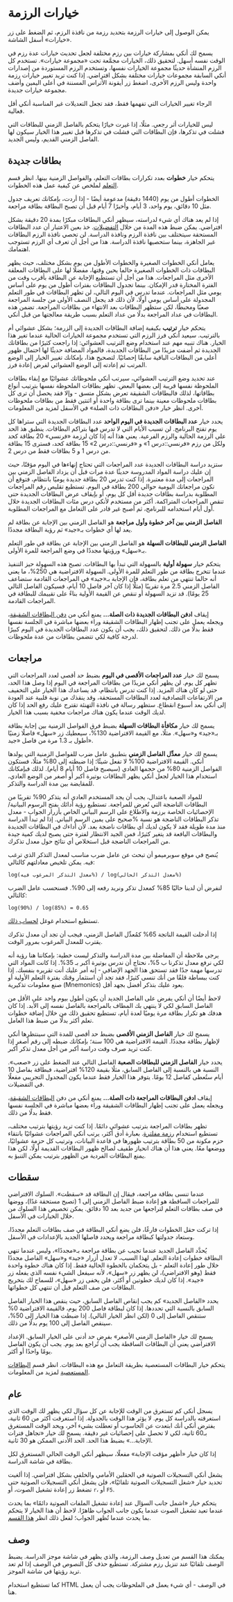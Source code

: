 # خيارات الرزمة

يمكن الوصول إلى خيارات الرزمة بتحديد رزمة من نافذة الرزم، ثم الضغط على
زر «خيارات» أسفل الشاشة.

يسمح لك أنكي بمشاركة خيارات بين رزم مختلفة لجعل تحديث خيارات عدة رزم في الوقت نفسه أسهل.
لتحقيق ذلك، الخيارات مجمَّعة تحت «مجموعة خيارات». تستخدم كل الرزم المنشأة حديثًا
مجموعة الخيارات نفسها، وتستخدم الرزم المستوردة من إصدارات أنكي السابقة مجموعات خيارات مختلفة
بشكل افتراضي. إذا كنت تريد تغيير خيارات رزمة واحدة وليس الرزم الأخرى، اضغط زر أيقونة
الأتراس المسننة في أعلى اليمين وأضف مجموعة خيارات جديدة.

الرجاء تغيير الخيارات التي تفهمها فقط، فقد تجعل التعديلات غير المناسبة أنكي أقل فعالية.

ليس للخيارات أثر رجعي. مثلًا، إذا غيرت خيارًا يتحكم بالفاصل الزمني للبطاقات التي فشلت
في تذكرها، فإن البطاقات التي فشلت في تذكرها قبل تغيير هذا الخيار سيكون لها الفاصل الزمني
القديم، وليس الجديد.

## بطاقات جديدة

يتحكم خيار **خطوات** بعدد تكرارات بطاقات التعلم، والفواصل الزمنية بينها.
انظر قسم [التعلم](studying.md#تعلم) لملخص عن كيفية عمل هذه الخطوات.

الخطوات أطول من يوم (1440 دقيقة) مدعومة أيضًا - إذا أردت، بإمكانك تعريف جدول
مثل 10 دقائق، يوم واحد، 3 أيام، وأخيرًا 7 أيام قبل أن تصبح البطاقة بطاقة مراجعة.

إذا لم يعد هناك أي شيء لدراسته، سيظهر أنكي البطاقات مبكرًا بمدة 20 دقيقة بشكل افتراضي.
يمكن ضبط هذه المدة من خلال [التفضيلات](preferences.md). خذ بعين الاعتبار أن
عدد البطاقات المستحقة سيتختلف بين نافذة الرزم ونافذة الدراسة. لن تحصي نافذة الرزم
البطاقات غير الجاهزة، بينما ستحصيها نافذة الدراسة. هذا من أجل أن تعرف
أي الرزم تستوجب اهتمامك.

يعامل أنكي الخطوات الصغيرة والخطوات الأطول من يوم بشكل مختلف، حيث يظهر البطاقات
ذات الخطوات الصغيرة حالما يحين وقتها، مفضلًا لها على البطاقات المعلقة الأخرى مثل المراجعات.
هذا من أجل أن تستطيع الإجابة عن البطاقة بأقرب وقت من الفترة المختارة قدر الإمكان.
بينما تجدول البطاقات بفترات أطول من يوم على أساس يومي مثل المراجعات.
عندما تدرس في اليوم التالي، لن تظهر البطاقات في طور التعلم المجدولة على أساس يومي أولًا،
لأن ذلك قد يجعل النصف الأولى من جلسة المراجعة صعبًا ومحبطًا، لكن ستظهر البطاقات
بعد الانتهاء من بطاقات المراجعة. تضمن هذه البطاقات في عداد المراجعة بدلًا من عداد التعلم
بسبب طريقة معالجتها من قبل أنكي.

يتحكم خيار **ترتيب** بكيفية إضافة البطاقات الجديدة إلى الزرمة؛ بشكل عشوائي أم بالترتيب.
سيعيد أنكي فرز الرزم التي تستخدم مجموعة الخيارات الحالية عندما تغير هذا الخيار.
هناك تنبيه مهم عند استخدام وضع الترتيب العشوائي: إذا راجعت كثيرًا من بطاقاتك الجديدة
ثم أضفت مزيدًا من البطاقات الجديدة، فالمواد المضافة حديثًا لها احتمال ظهور أعلى
من البطاقات الباقية سابقًا إحصائيًا. لتصحيح هذا، بإمكانك تغيير الخيار إلى الوضع المرتب
ثم إعادته إلى الوضع العشوائي لفرض إعادة فرز.

عند تحديد وضع الترتيب العشوائي، سيرتب أنكي ملحوظاتك عشوائيًا مع إبقاء بطاقات الملحوظة نفسها
قريبة إلى بعضها البعض. تظهر بطاقات الملحوظة نفسها بترتيب أنواع بطاقاتها، لذلك فالبطاقات الشقيقة
تعرض بشكل متسق - وإلا فقد يحصل أن ترى كل بطاقات ملحوظات معينة بينما ترى بطاقة واحدة
أو اثنتين فقط من بطاقات ملحوظات أخرى. انظر خيار «دفن البطاقات ذات الصلة» في الأسفل
لمزيد من المعلومات.

يحدد خيار **عدد البطاقات الجديدة في اليوم الواحد** عدد البطاقات الجديدة التي ستراها كل يوم
تفتح البرنامج. لن تسبب الأيام التي لا تدرس فيها بتراكم البطاقات. ينطبق هذ الحد على
الرزمة الحالية والرزم الفرعية. يعني هذا أنه إذا كان لرزمة «فرنسي» 20 بطاقة كحد
ولكل من رزم «فرنسي::درس 1» و «فرنسي::درس 2» 15 بطاقة كحد، فسترى 15 بطاقة من درس 1
و 5 بطاقات فقط من درس 2.

ستزيد دراسة البطاقات الجديدة عدد المراجعات التي تحتاج إنهاءها في اليوم مؤقتًا،
حيث إن عليك دراسة المواد المدروسة حديثًا عدة مرات قبل أن يزداد الفاصل الزمني بين
المراجعات إلى مدة معتبرة. إذا كنت تدرس 20 بطاقة جديدة يوميًا بانتظام، فتوقع أن تكون
مراجعاتك اليومية حوالي 200 بطاقة في اليوم. تستطيع تقليص رقم المراجعات المطلوبة
بدراسة بطاقات جديدة أقل كل يوم، أو بإيقاف عرض البطاقات الجديدة حتى تنقص المراجعات المتراكمة.
أكثر من مستخدم لأنكي درس مئات البطاقات الجديدة خلال أول أيام استخدامه للبرنامج،
ثم أصبح غير قادر على التعامل مع المراجعات المطلوبة.

**الفاصل الزمني بين آخر خطوة وأول مراجعة** هو الفاصل الزمني بين الإجابة عن بطاقة
لم يعد لها أي خطوات بـ«جيد» ثم رؤية البطاقة مجددًا.

**الفاصل الزمني للبطاقات السهلة** هو الفاصل الزمني بين الإجابة عن بطاقة في طور التعلم
بـ«سهل» ورؤيتها مجددًا في وضع المراجعة للمرة الأولى.

يتحكم خيار **سهولة أولية** بالسهولة التي تبدأ بها البطاقات. تصبح هذه السهولة حيز التنفيذ
عندما تتخرج بطاقة من طور التعلم للمرة الأولى. السهولة الافتراضية هي 250%، ما يعني
أنه حالما تنتهي من تعلم بطاقة، فإن الإجابة بـ«جيد» في المراجعات القادمة ستضاعف الفاصل الزمني
2.5 مرة تقريبًا (مثلًا إذا كان آخر فاصل 10 أيام، فسيكون الفاصل التالي 25 يومًا).
قد تزيد السهولة أو تنقص عن القيمة الأولية بناءً على تقييمك للبطاقة في المراجعات القادمة.

إيقاف **ادفن البطاقات الجديدة ذات الصلة...** يمنع أنكي من [دفن البطاقات الشقيقة](studying.md#الشقيقات-والدفن)،
ويجعله يعمل على تجنب إظهار البطاقات الشقيقة وراء بعضها مباشرة في الجلسة نفسها فقط بدلًا من ذلك.
لتحقيق ذلك، يجب أن يكون عدد البطاقات الجديدة في اليوم كبيرًا لدرجة كافية لكي تتضمن بطاقات من عدة ملحوظات.

## مراجعات

يسمح لك خيار **عدد المراجعات الأقصى في اليوم** بضبط حد أقصى لعدد المراجعات التي تظهر كل يوم.
لن يظهر أنكي مزيدًا من بطاقات المراجعة في اليوم إذا وصل هذا الحد، حتى لو كان هناك المزيد.
إذا كنت تدرس بانتظام، قد يساعدك هذا الخيار على التخفيف من الارتفاعات التصادفية
لعدد البطاقات المستحقة، وقد ينقذك من نوبة قلبية عند العودة إلى أنكي بعد أسبوع انقطاع.
ستظهر رسالة في نافذة التهنئة تقترح عليك رفع الحد إذا كان لديك الوقت
عندما يكون هناك مراجعات مخفية بسبب هذا الخيار.

يسمح لك خيار **مكافأة البطاقات السهلة** بضبط فرق الفواصل الزمنية بين إجابة بطاقة
بـ«جيد» و«سهل». مثلًا، مع القيمة الافتراضية 130%، سيعطيك زر «سهل» فاصلًا زمنيًا
أطول بـ 1.3 مرة من فاصل «جيد».

يسمح لك خيار **معدِّل الفاصل الزمني** بتطبيق عامل ضرب للفواصل الزمنية التي يولدها أنكي.
القيمة الافتراضية 100% لا تفعل شيئًا؛ إذا ضبطته إلى 80% مثلًا، فستكون الفواصل الزمنية
80% من حجمها العادي (سيصبح فاصل 10 أيام 8 أيام). لذلك فبإمكانك استخدام هذا الخيار
لجعل أنكي يظهر البطاقات بوتيرة أكبر أو أصغر من الوضع  العادي، للمقايضة بين مدة الدراسة والتذكر.

للمواد الصعبة باعتدال، يجب أن يجد المستخدم العادي أنه يتذكر 90% تقريبًا من البطاقات
الناضجة التي تُعرض للمراجعة. تستطيع رؤية أدائك بفتح الرسوم البيانية/الإحصائيات الخاصة برزمة
والاطلاع على الرسم البياني الخاص بأزرار الجواب - معدل تذكر البطاقات الناضجة هو نسبة %صحيح
على يمين الرسم البياني. إذا لم تبدأ الدراسة منذ مدة طويلة فقد لا يكون لديك أي بطاقات ناضجة بعد.
لأن أداءك في البطاقات الجديدة والبطاقات اليافعة قد يتغير كثيرًا، فمن الجيد الانتظار لفترة حتى
يصبح لديك كمية جيدة من المراجعات الناضجة قبل استخلاص أي نتائج حول معدل تذكرك.

يُنصح في موقع سوبرميمو أن تبحث عن عامل ضرب مناسب لمعدل التذكر الذي ترغب فيه.
يمكن تلخيص معادلتهم كالتالي:
<div dir="ltr">

    log(معدل التذكر المرغوب فيه%) / log(معدل التذكر الحالي%)
</div>

لنفرض أن لدينا حاليًا 85% كمعدل تذكر ونريد رفعه إلى 90%. فسنحسب عامل الضرب كالتالي:
<div dir="ltr">

    log(90%) / log(85%) = 0.65
</div>

تستطيع استخدام غوغل [لحساب ذلك](https://www.google.com/search?q=log(90%25)+%2F+log(85%25)).

إذا أدخلت القيمة الناتجة 65% كمُعدِّل الفاصل الزمني، فيجب أن تجد أن معدل تذكرك
يقترب للمعدل المرغوب بمرور الوقت.

يرجى ملاحظة أن المفاضلة بين مدة الدراسة والتذكر ليست خطية: بإمكاننا هنا رؤية أنه
لكي نرفع معدل تذكرنا ب 5%، نحتاج أن ندرس بوتيرة أكبر بـ 35%.
إذا كانت المواد التي تدرسها مهمة جدًا فقد تستحق هذا الجهد الإضافي - إنه أمر عليك
أنت تقريره بنفسك. إذا كنت ببساطة قلقًا من أنك تنسى كثيرًا، فقد تجد أن استثمار وقتك
بفترة التعلم الأولية أو صنع معلومات تذكيرية (Mnemonics) يعود عليك بتذكر أفضل بجهد أقل.

لاحظ أيضًا أن أنكي يفرض على الفاصل الجديد أن يكون أطول بيوم واحد على الأقل من الفاصل
السابق لكي لا ينتهي بك المطاف بالمراجعة بالفاصل نفسه إلى الأبد. إذا كان هدفك هو تكرار بطاقة
مرة يوميًا لعدة أيام، تستطيع تحقيق ذلك من خلال إضافة خطوات تعلم أكثر بدلًا من ضبط
هذا العامل.

يسمح لك خيار **الفاصل الزمني الأقصى** بضبط حد أقصى للمدة التي سينتظرها أنكي لإظهار
بطاقة مجددًا. القيمة الافتراضية هي 100 سنة؛ بإمكانك ضبطه إلى رقم أصغر إذا كنت تريد
صرف وقت دراسة أكبر من أجل معدل تذكر أكبر.

يحدد خيار **الفاصل الزمني للبطاقات الصعبة** الفاصل التالي عند الضغط على زر «صعب».
النسبة هي بالنسبة إلى الفاصل السابق، مثلًا بقيمة 120% افتراضية، فبطاقة بفاصل 10 أيام
ستُعطى كفاصل 12 يومًا. يتوفر هذا الخيار فقط عندما يكون المجدول التجريبي مفعلًا في التفضيلات.

إيقاف **ادفن البطاقات المراجعة ذات الصلة...** يمنع أنكي من دفن [البطاقات الشقيقة]((studying.md#الشقيقات-والدفن))،
ويجعله يعمل على تجنب إظهار البطاقات الشقيقة وراء بعضها مباشرة في الجلسة نفسها فقط بدلًا من ذلك.

تظهر بطاقات المراجعة بترتيب عشوائي دائمًا. إذا كنت تريد رؤيتها بترتيب مختلف،
تستطيع استخدام [رزمة مفلترة](filtered-decks.md). بعبارة أدق أكثر، يرتب أنكي المراجعات
عشوائيًا بانتقاء حزم مكونة من 50 بطاقة بترتيب ظهورها في قاعدة البيانات، وترتيب كل حزمة عشوائيًا،
ووضعها معًا. يعني هذا أن هناك انحياز طفيف لصالح ظهور البطاقات القديمة أولًا، لكن هذا يمنع
البطاقات الفردية من الظهور بترتيب يمكن التنبؤ به.

## سقطات

عندما تنسى بطاقة مراجعة، فيقال إن البطاقة قد «سقطت». السلوك الافتراضي للمراجعات الساقطة
هو إعادة ضبط الفاصل الزمني إلى 1 (تصبح مستحقة غدًا)، ووضها في صف بطاقات التعلم لتراجعها
من جديد بعد 10 دقائق. يمكن تخصيص هذا السلوك من خلال الخيارات في الأسفل.

إذا تركت حقل الخطوات فارغًا، فلن يضع أنكي البطاقة في صف بطاقات التعلم مجددًا،
وستعاد جدولتها كبطاقة مراجعة ويحدد فاصلها الجديد بالإعدادات في الأسفل.

يُحدَّد الفاصل الجديد عندما تجيب عن بطاقة مراجعة بـ«مجددًا»، وليس عندما تنهي البطاقة
خطوات إعادة التعلم. لهذا السبب، لا تعدل أزرار «جيد» و«سهل» الفاصل مجددًا خلال طور إعادة التعلم -
بل يتحكمان بالخطوة الحالية فقط. إذا كان هناك خطوة واحدة فقط (وهو الافتراضي)، لن يظهر زر «سهل»،
لأنه سيفعل الشيء نفسه الذي يفعله زر «جيد». إذا كان لديك خطوتين أو أكثر، فلن يخفى زر «سهل»،
للسماح لك بتخريج البطاقات من صف التعلم قبل أن تنتهي كل خطواتها.

يحدد «الفاصل الجديد» كم يجب إنقاص الفاصل السابق، حيث ينقص هذا الخيار الفاصل السابق
بالنسبة التي تحددها. إذا كان لبطاقة فاصل 200 يوم، فالقيمة الافتراضية 0% ستنقص الفاصل
إلى 0 (لكن انظر الخيار التالي). إذا ضبطت هذا الخيار إلى 50%، سينقص الفاصل إلى 100 يوم
بدلًا من ذلك.

يسمح لك خيار «الفاصل الزمني الأصغر» بفرض حد أدنى على الخيار السابق. الإعداد الافتراضي يعني
أن البطاقات الساقطة يجب أن تُراجع بعد يوم. يجب أن يكون الفاصل يومًا واحدًا أو أكثر.

يتحكم خيار البطاقات المستعصية بطريقة التعامل مع هذه البطاقات. انظر قسم
[البطاقات المستعصية](leeches.md) لمزيد من المعلومات.

## عام

يسجل أنكي كم تستغرق من الوقت للإجابة عن كل سؤال لكي يظهر لك الوقت الذي استغرقته بالدراسة كل يوم.
لا يؤثر هذا الوقت بالجدولة. إذا استغرقت أكثر من 60 ثانية، يفترض أنكي أنك ابتعدت عن الحاسوب
أو تعطلت بشيء آخر، ويحد الوقت المستغرق بـ60 ثانية، لكي لا تحصل على إحصائيات غير دقيقة.
يسمح لك خيار «تجاهل فترات الإجابة...» بضبط هذا الحد. الحد الأدنى الممكن هو 30 ثانية.

إذا كان خيار «أظهر مؤقت الإجابة» مفعلًا، سيظهر أنكي الوقت الحالي المستغرق لكل بطاقة في شاشة الدراسة.

يشغل أنكي التسجيلات الصوتية في الحقلين الأمامي والخلفي بشكل افتراضي. إذا ألغيت تحديد
خيار «شغل التسجيلات الصوتية تلقائيًا»، فلن يشغل أنكي التسجيلات الصوتية حتى تضغط
زر إعادة تشغيل الصوت، أو `r`، أو `F5`.

يتحكم خيار «اشمل جانب السؤال عند إعادة تشغيل الملفات الصوتية دائمًا» بما يحدث عندما
تعيد تشغيل الصوت عندما يكون جانب الجواب ظاهرًا. لاحظ أن هذا الخيار لا يتحكم بما يحدث
عندما تُظهر الجواب؛ لفعل ذلك انظر [هذا القسم](templates/fields.md#حقول-خاصة).

## وصف

يمكنك هذا القسم من تعديل وصف الرزمة، والذي يظهر في شاشة موجز الدراسة.
يضبط الوصف تلقائيًا عند تنزيل رزم مشتركة. تستطيع حذف كل النصوص في الوصف إذا لم تعد تريد
رؤيتها في شاشة الموجز.

كما تستطيع استخدام HTML في الوصف - أي شيء يعمل في الملحوظات يجب أن يعمل هنا.

